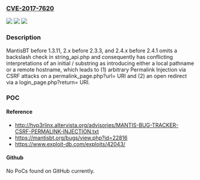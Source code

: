 ### [CVE-2017-7620](https://cve.mitre.org/cgi-bin/cvename.cgi?name=CVE-2017-7620)
![](https://img.shields.io/static/v1?label=Product&message=n%2Fa&color=blue)
![](https://img.shields.io/static/v1?label=Version&message=n%2Fa&color=blue)
![](https://img.shields.io/static/v1?label=Vulnerability&message=n%2Fa&color=brighgreen)

### Description

MantisBT before 1.3.11, 2.x before 2.3.3, and 2.4.x before 2.4.1 omits a backslash check in string_api.php and consequently has conflicting interpretations of an initial \/ substring as introducing either a local pathname or a remote hostname, which leads to (1) arbitrary Permalink Injection via CSRF attacks on a permalink_page.php?url= URI and (2) an open redirect via a login_page.php?return= URI.

### POC

#### Reference
- http://hyp3rlinx.altervista.org/advisories/MANTIS-BUG-TRACKER-CSRF-PERMALINK-INJECTION.txt
- https://mantisbt.org/bugs/view.php?id=22816
- https://www.exploit-db.com/exploits/42043/

#### Github
No PoCs found on GitHub currently.

